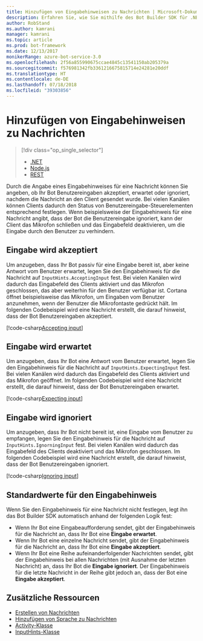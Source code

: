 ```yaml
---
title: Hinzufügen von Eingabehinweisen zu Nachrichten | Microsoft-Dokumentation
description: Erfahren Sie, wie Sie mithilfe des Bot Builder SDK für .NET Eingabehinweise zu Nachrichten hinzufügen.
author: RobStand
ms.author: kamrani
manager: kamrani
ms.topic: article
ms.prod: bot-framework
ms.date: 12/13/2017
monikerRange: azure-bot-service-3.0
ms.openlocfilehash: 2f56a855990675ccae4845c13541150ab205379a
ms.sourcegitcommit: f576981342fb3361216675815714e24281e20ddf
ms.translationtype: HT
ms.contentlocale: de-DE
ms.lasthandoff: 07/18/2018
ms.locfileid: "39303856"
---
```

# <a name="add-input-hints-to-messages"></a>Hinzufügen von Eingabehinweisen zu Nachrichten
> [!div class="op_single_selector"]
> - [.NET](../dotnet/bot-builder-dotnet-add-input-hints.md)
> - [Node.js](../nodejs/bot-builder-nodejs-send-input-hints.md)
> - [REST](../rest-api/bot-framework-rest-connector-add-input-hints.md)

Durch die Angabe eines Eingabehinweises für eine Nachricht können Sie angeben, ob Ihr Bot Benutzereingaben akzeptiert, erwartet oder ignoriert, nachdem die Nachricht an den Client gesendet wurde. Bei vielen Kanälen können Clients dadurch den Status von Benutzereingabe-Steuerelementen entsprechend festlegen. Wenn beispielsweise der Eingabehinweis für eine Nachricht angibt, dass der Bot die Benutzereingabe ignoriert, kann der Client das Mikrofon schließen und das Eingabefeld deaktivieren, um die Eingabe durch den Benutzer zu verhindern.

## <a name="accepting-input"></a>Eingabe wird akzeptiert

Um anzugeben, dass Ihr Bot passiv für eine Eingabe bereit ist, aber keine Antwort vom Benutzer erwartet, legen Sie den Eingabehinweis für die Nachricht auf `InputHints.AcceptingInput` fest. Bei vielen Kanälen wird dadurch das Eingabefeld des Clients aktiviert und das Mikrofon geschlossen, das aber weiterhin für den Benutzer verfügbar ist. Cortana öffnet beispielsweise das Mikrofon, um Eingaben vom Benutzer anzunehmen, wenn der Benutzer die Mikrofontaste gedrückt hält. Im folgenden Codebeispiel wird eine Nachricht erstellt, die darauf hinweist, dass der Bot Benutzereingaben akzeptiert.

[!code-csharp[Accepting input](../includes/code/dotnet-input-hints.cs#InputHintAcceptingInput)]

## <a name="expecting-input"></a>Eingabe wird erwartet

Um anzugeben, dass Ihr Bot eine Antwort vom Benutzer erwartet, legen Sie den Eingabehinweis für die Nachricht auf `InputHints.ExpectingInput` fest. Bei vielen Kanälen wird dadurch das Eingabefeld des Clients aktiviert und das Mikrofon geöffnet. Im folgenden Codebeispiel wird eine Nachricht erstellt, die darauf hinweist, dass der Bot Benutzereingaben erwartet.

[!code-csharp[Expecting input](../includes/code/dotnet-input-hints.cs#InputHintExpectingInput)]

## <a name="ignoring-input"></a>Eingabe wird ignoriert
 
Um anzugeben, dass Ihr Bot nicht bereit ist, eine Eingabe vom Benutzer zu empfangen, legen Sie den Eingabehinweis für die Nachricht auf `InputHints.IgnorningInput` fest. Bei vielen Kanälen wird dadurch das Eingabefeld des Clients deaktiviert und das Mikrofon geschlossen. Im folgenden Codebeispiel wird eine Nachricht erstellt, die darauf hinweist, dass der Bot Benutzereingaben ignoriert.

[!code-csharp[Ignoring input](../includes/code/dotnet-input-hints.cs#InputHintIgnoringInput)]

## <a name="default-values-for-input-hint"></a>Standardwerte für den Eingabehinweis

Wenn Sie den Eingabehinweis für eine Nachricht nicht festlegen, legt ihn das Bot Builder SDK automatisch anhand der folgenden Logik fest: 

- Wenn Ihr Bot eine Eingabeaufforderung sendet, gibt der Eingabehinweis für die Nachricht an, dass Ihr Bot eine **Eingabe erwartet**.</li>
- Wenn Ihr Bot eine einzelne Nachricht sendet, gibt der Eingabehinweis für die Nachricht an, dass Ihr Bot eine **Eingabe akzeptiert**.</li>
- Wenn Ihr Bot eine Reihe aufeinanderfolgender Nachrichten sendet, gibt der Eingabehinweis bei allen Nachrichten (mit Ausnahme der letzten Nachricht) an, dass Ihr Bot die **Eingabe ignoriert**. Der Eingabehinweis für die letzte Nachricht in der Reihe gibt jedoch an, dass der Bot eine **Eingabe akzeptiert**.

## <a name="additional-resources"></a>Zusätzliche Ressourcen

- [Erstellen von Nachrichten](bot-builder-dotnet-create-messages.md)
- [Hinzufügen von Sprache zu Nachrichten](bot-builder-dotnet-text-to-speech.md)
- <a href="https://docs.botframework.com/en-us/csharp/builder/sdkreference/dc/d2f/class_microsoft_1_1_bot_1_1_connector_1_1_activity.html" target="_blank">Activity-Klasse</a>
- <a href="/dotnet/api/microsoft.bot.connector.inputhints" target="_blank">InputHints-Klasse</a>
